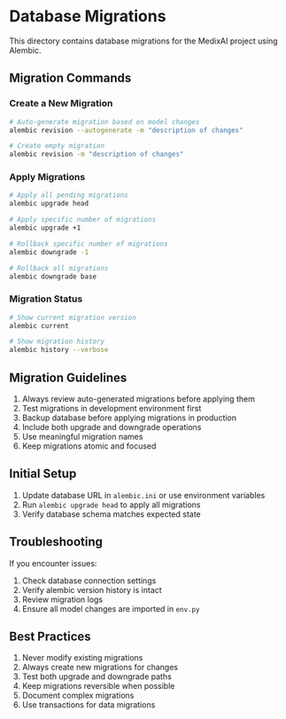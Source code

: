 # Database Migrations

This directory contains database migrations for the MedixAI project using Alembic.

## Migration Commands

### Create a New Migration

```bash
# Auto-generate migration based on model changes
alembic revision --autogenerate -m "description of changes"

# Create empty migration
alembic revision -m "description of changes"
```

### Apply Migrations

```bash
# Apply all pending migrations
alembic upgrade head

# Apply specific number of migrations
alembic upgrade +1

# Rollback specific number of migrations
alembic downgrade -1

# Rollback all migrations
alembic downgrade base
```

### Migration Status

```bash
# Show current migration version
alembic current

# Show migration history
alembic history --verbose
```

## Migration Guidelines

1. Always review auto-generated migrations before applying them
2. Test migrations in development environment first
3. Backup database before applying migrations in production
4. Include both upgrade and downgrade operations
5. Use meaningful migration names
6. Keep migrations atomic and focused

## Initial Setup

1. Update database URL in `alembic.ini` or use environment variables
2. Run `alembic upgrade head` to apply all migrations
3. Verify database schema matches expected state

## Troubleshooting

If you encounter issues:

1. Check database connection settings
2. Verify alembic version history is intact
3. Review migration logs
4. Ensure all model changes are imported in `env.py`

## Best Practices

1. Never modify existing migrations
2. Always create new migrations for changes
3. Test both upgrade and downgrade paths
4. Keep migrations reversible when possible
5. Document complex migrations
6. Use transactions for data migrations 